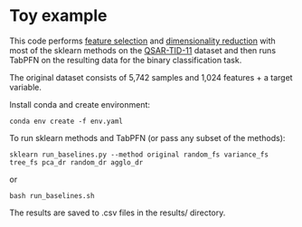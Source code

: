 # Toy example

This code performs [feature selection](https://scikit-learn.org/stable/modules/feature_selection.html) and [dimensionality reduction](https://scikit-learn.org/stable/modules/unsupervised_reduction.html) with most of the sklearn methods on the [QSAR-TID-11](https://www.openml.org/search?type=data&status=active&id=46953) dataset and then runs TabPFN on the resulting data for the binary classification task. 

The original dataset consists of 5,742 samples and 1,024 features + a target variable.

Install conda and create environment:
```
conda env create -f env.yaml
```

To run sklearn methods and TabPFN (or pass any subset of the methods):
```
sklearn run_baselines.py --method original random_fs variance_fs tree_fs pca_dr random_dr agglo_dr 
```
or
```
bash run_baselines.sh
```

The results are saved to .csv files in the results/ directory.